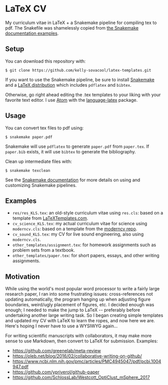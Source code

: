 # LaTeX CV

My curriculum vitae in LaTeX + a Snakemake pipeline for compiling tex to pdf.
The Snakefile was shamelessly copied from [the Snakemake documentation examples](http://snakemake.readthedocs.io/en/stable/getting_started/examples.html#building-a-paper-with-latex).

## Setup

You can download this repository with:
```
$ git clone https://github.com/kelly-sovacool/latex-templates.git
```

If you want to use the Snakemake pipeline, be sure to install [Snakemake](http://snakemake.readthedocs.io/en/stable/getting_started/installation.html) and a [LaTeX distribution](https://en.wikibooks.org/wiki/LaTeX/Installation#Distributions) which includes `pdflatex` and `bibtex`.

Otherwise, go right ahead editing the .tex templates to your liking with your favorite text editor.
I use [Atom](https://atom.io/) with the [language-latex](https://atom.io/packages/language-latex) package.


## Usage

You can convert tex files to pdf using:
```
$ snakemake paper.pdf
```
Snakemake will use `pdflatex` to generate `paper.pdf` from `paper.tex`.
If `paper.bib` exists, it will use `bibtex` to generate the bibliography.

Clean up intermediate files with:
```
$ snakemake texclean
```

See the [Snakemake documentation](http://snakemake.readthedocs.io/en/stable/index.html) for more details on using and customizing Snakemake pipelines.


## Examples

* `res/res_KLS.tex`: an old-style curriculum vitae using `res.cls`: based on a template from [LaTeXTemplates.com](http://www.LaTeXTemplates.com).
* `cv_science_KLS.tex`: my actual curriculum vitae for science using `moderncv.cls`: based on a template from the [moderncv repo](https://github.com/xdanaux/moderncv).
* `cv_sound_KLS.tex`: my CV for live sound engineering, also using `moderncv.cls`.
* `other_templates/assignment.tex`: for homework assignments such as problem sets from a textbook.
* `other_templates/paper.tex`: for short papers, essays, and other writing assignments.


## Motivation

While using the world's most popular word processor to write a fairly large research paper, 
I ran into some frustrating issues: cross-references not updating automatically, 
the program hanging up when adjusting figure boundaries, weird/ugly placement of figures, etc. 
I decided enough was enough; I needed to make the jump to LaTeX -- preferably before undertaking another large writing task. 
So I began creating simple templates and updated my CV with LaTeX to learn the ropes, and now here we are. 
Here's hoping I never have to use a WYSIWYG again...

For writing scientific manuscripts with collaborators, it may make more sense to use Markdown, then convert to LaTeX for submission. Examples:

* https://github.com/greenelab/meta-review
* https://oleb.net/blog/2016/02/collaborative-writing-on-github/
* https://www.ncbi.nlm.nih.gov/pmc/articles/PMC4945047/pdf/pcbi.1004947.pdf
* https://github.com/ypriverol/github-paper
* https://github.com/SchlossLab/Westcott_OptiClust_mSphere_2017

